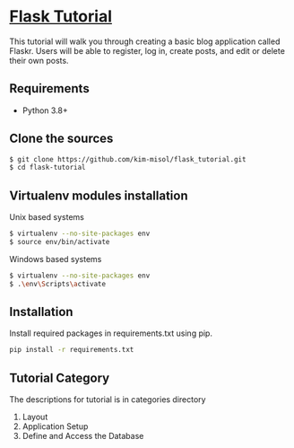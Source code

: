 # [Flask Tutorial](https://flask.palletsprojects.com/en/1.1.x/tutorial)
This tutorial will walk you through creating a basic blog application called Flaskr. Users will be able to register, log in, create posts, and edit or delete their own posts.

## Requirements
 - Python 3.8+
 
## Clone the sources

```bash
$ git clone https://github.com/kim-misol/flask_tutorial.git
$ cd flask-tutorial
```

## Virtualenv modules installation 
Unix based systems

```bash
$ virtualenv --no-site-packages env
$ source env/bin/activate
```
    
Windows based systems

```bash
$ virtualenv --no-site-packages env
$ .\env\Scripts\activate
```

## Installation

Install required packages in requirements.txt using pip.

```bash
pip install -r requirements.txt
```

## Tutorial Category
The descriptions for tutorial is in categories directory 
1. Layout
2. Application Setup
3. Define and Access the Database